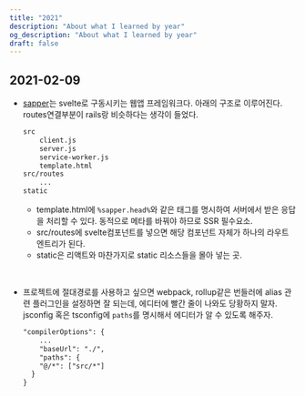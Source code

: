 ```yaml
---
title: "2021"
description: "About what I learned by year"
og_description: "About what I learned by year"
draft: false
---
```


## **2021-02-09**

- [sapper](https://sapper.svelte.dev/)는 svelte로 구동시키는 웹앱 프레임워크다. 아래의 구조로 이루어진다. routes연결부분이 rails랑 비슷하다는 생각이 들었다.

  ```txt
  src
      client.js
      server.js
      service-worker.js
      template.html
  src/routes
      ...
  static
  ```

  - template.html에 `%sapper.head%`와 같은 태그를 명시하여 서버에서 받은 응답을 처리할 수 있다. 동적으로 메타를 바꿔야 하므로 SSR 필수요소.
  - src/routes에 svelte컴포넌트를 넣으면 해당 컴포넌트 자체가 하나의 라우트 엔트리가 된다.
  - static은 리액트와 마찬가지로 static 리소스들을 몰아 넣는 곳.

<br />

- 프로젝트에 절대경로를 사용하고 싶으면 webpack, rollup같은 번들러에 alias 관련 플러그인을 설정하면 잘 되는데, 에디터에 빨간 줄이 나와도 당황하지 말자. jsconfig 혹은 tsconfig에 `paths`를 명시해서 에디터가 알 수 있도록 해주자.
  ```txt
  "compilerOptions": {
      ...
      "baseUrl": "./",
      "paths": {
      "@/*": ["src/*"]
    }
  }
  ```
